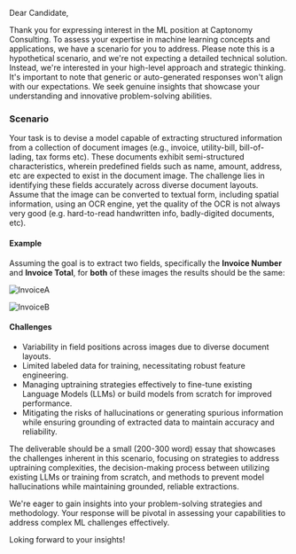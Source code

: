 Dear Candidate,

Thank you for expressing interest in the ML position at Captonomy Consulting. To assess your expertise in machine learning concepts and applications, we have a scenario for you to address. Please note this is a hypothetical scenario, and we're not expecting a detailed technical solution. Instead, we're interested in your high-level approach and strategic thinking. It's important to note that generic or auto-generated responses won't align with our expectations. We seek genuine insights that showcase your understanding and innovative problem-solving abilities.

### Scenario 
Your task is to devise a model capable of extracting structured information from a collection of document images (e.g., invoice, utility-bill, bill-of-lading, tax forms etc). These documents exhibit semi-structured characteristics, wherein predefined fields such as name, amount, address, etc are expected to exist in the document image. The challenge lies in identifying these fields accurately across diverse document layouts. Assume that the image can be converted to textual form, including spatial information, using an OCR engine, yet the quality of the OCR is not always very good (e.g. hard-to-read handwritten info, badly-digited documents, etc).

#### Example
Assuming the goal is to extract two fields, specifically the **Invoice Number** and **Invoice Total**, for **both** of these images the results should be the same:

![InvoiceA](https://github.com/Captonomy/assessment/assets/14951564/e6887b15-c19b-417e-9144-33b1d88085ee)

![InvoiceB](https://github.com/Captonomy/assessment/assets/14951564/2d4db56f-c03a-4327-b49a-9d9d56f548b6)

#### Challenges
- Variability in field positions across images due to diverse document layouts.
- Limited labeled data for training, necessitating robust feature engineering.
- Managing uptraining strategies effectively to fine-tune existing Language Models (LLMs) or build models from scratch for improved performance.
- Mitigating the risks of hallucinations or generating spurious information while ensuring grounding of extracted data to maintain accuracy and reliability.

The deliverable should be a small (200-300 word) essay that showcases the challenges inherent in this scenario, focusing on strategies to address uptraining complexities, the decision-making process between utilizing existing LLMs or training from scratch, and methods to prevent model hallucinations while maintaining grounded, reliable extractions.

We're eager to gain insights into your problem-solving strategies and methodology. Your response will be pivotal in assessing your capabilities to address complex ML challenges effectively.

Loking forward to your insights!
